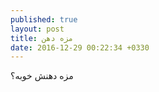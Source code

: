 ```yaml
---
published: true
layout: post
title: مزه دهن
date: 2016-12-29 00:22:34 +0330
---
```

مزه دهنش خوبه؟
